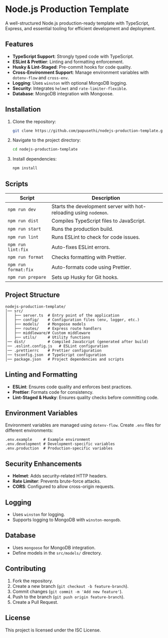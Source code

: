 # Node.js Production Template

A well-structured Node.js production-ready template with TypeScript, Express, and essential tooling for efficient development and deployment.

## Features

- **TypeScript Support**: Strongly typed code with TypeScript.
- **ESLint & Prettier**: Linting and formatting enforcement.
- **Husky & Lint-Staged**: Pre-commit hooks for code quality.
- **Cross-Environment Support**: Manage environment variables with `dotenv-flow` and `cross-env`.
- **Logging**: Uses `winston` with optional MongoDB logging.
- **Security**: Integrates `helmet` and `rate-limiter-flexible`.
- **Database**: MongoDB integration with Mongoose.

## Installation

1. Clone the repository:
   ```sh
   git clone https://github.com/papusethi/nodejs-production-template.git
   ```
2. Navigate to the project directory:
   ```sh
   cd nodejs-production-template
   ```
3. Install dependencies:
   ```sh
   npm install
   ```

## Scripts

| Script               | Description                                                       |
| -------------------- | ----------------------------------------------------------------- |
| `npm run dev`        | Starts the development server with hot-reloading using `nodemon`. |
| `npm run dist`       | Compiles TypeScript files to JavaScript.                          |
| `npm run start`      | Runs the production build.                                        |
| `npm run lint`       | Runs ESLint to check for code issues.                             |
| `npm run lint:fix`   | Auto-fixes ESLint errors.                                         |
| `npm run format`     | Checks formatting with Prettier.                                  |
| `npm run format:fix` | Auto-formats code using Prettier.                                 |
| `npm run prepare`    | Sets up Husky for Git hooks.                                      |

## Project Structure

```
nodejs-production-template/
│── src/
│   ├── server.ts  # Entry point of the application
│   ├── config/    # Configuration files (env, logger, etc.)
│   ├── models/    # Mongoose models
│   ├── routes/    # Express route handlers
│   ├── middleware/# Custom middleware
│   ├── utils/     # Utility functions
│── dist/          # Compiled JavaScript (generated after build)
│── .eslint.config.js   # ESLint configuration
│── .prettierrc    # Prettier configuration
│── tsconfig.json  # TypeScript configuration
│── package.json   # Project dependencies and scripts
```

## Linting and Formatting

- **ESLint**: Ensures code quality and enforces best practices.
- **Prettier**: Formats code for consistency.
- **Lint-Staged & Husky**: Ensures quality checks before committing code.

## Environment Variables

Environment variables are managed using `dotenv-flow`. Create `.env` files for different environments:

```
.env.example     # Example environment
.env.development # Development-specific variables
.env.production  # Production-specific variables
```

## Security Enhancements

- **Helmet**: Adds security-related HTTP headers.
- **Rate Limiter**: Prevents brute-force attacks.
- **CORS**: Configured to allow cross-origin requests.

## Logging

- Uses `winston` for logging.
- Supports logging to MongoDB with `winston-mongodb`.

## Database

- Uses `mongoose` for MongoDB integration.
- Define models in the `src/models/` directory.

## Contributing

1. Fork the repository.
2. Create a new branch (`git checkout -b feature-branch`).
3. Commit changes (`git commit -m 'Add new feature'`).
4. Push to the branch (`git push origin feature-branch`).
5. Create a Pull Request.

## License

This project is licensed under the ISC License.
